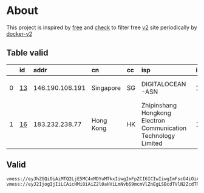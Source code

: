 
# About

This project is inspired by [free](https://github.com/freefq/free) and [check](https://github.com/yeahwu/check) to filter free [v2](https://github.com/v2fly/v2ray-core) site periodically by [docker-v2](https://hub.docker.com/r/v2ray/official)

    

## Table valid
|    | id                   | addr            | cn        | cc   | isp                                                            | ip              | chatgpt          |
|---:|:---------------------|:----------------|:----------|:-----|:---------------------------------------------------------------|:----------------|:-----------------|
|  0 | [13](config/13.json) | 146.190.106.191 | Singapore | SG   | DIGITALOCEAN-ASN                                               | 146.190.106.191 | Yes (Region: SG) |
|  1 | [16](config/16.json) | 183.232.238.77  | Hong Kong | HK   | Zhipinshang Hongkong Electron Communication Technology Limited | 104.251.224.35  | Yes (Region: US) |

## Valid
```
vmess://eyJhZGQiOiAiMTQ2LjE5MC4xMDYuMTkxIiwgImFpZCI6ICIwIiwgImFscG4iOiAiIiwgImZwIjogIiIsICJob3N0IjogIm0ubGlua2VkaW4uY29tIiwgImlkIjogImEzYTM1ZGJmLThhNTgtNGVhOS1kMzIxLTM5Yjc2YzNiZWRhMCIsICJuZXQiOiAid3MiLCAicGF0aCI6ICIvYWxwaGEiLCAicG9ydCI6ICIyOTA0NSIsICJwcyI6ICJnaXRodWIuY29tL2ZyZWVmcSAtIFx1N2Y4ZVx1NTZmZCAgMTMiLCAic2N5IjogImF1dG8iLCAic25pIjogIiIsICJ0bHMiOiAiIiwgInR5cGUiOiAiIiwgInYiOiAiMiJ9
vmess://eyJ2IjogIjIiLCAicHMiOiAiZ2l0aHViLmNvbS9mcmVlZnEgLSBcdTVlN2ZcdTRlMWNcdTc3MDFcdTRlMWNcdTgzOWVcdTVlMDJcdTc5ZmJcdTUyYTggMTYiLCAiYWRkIjogIjE4My4yMzIuMjM4Ljc3IiwgInBvcnQiOiAiMzUwNCIsICJpZCI6ICJhYjUzNzE5NS1iNzRjLTNkZjUtYTNhMS1kNTA0MzQ1ZTgwYmIiLCAiYWlkIjogIjAiLCAic2N5IjogImF1dG8iLCAibmV0IjogInRjcCIsICJ0eXBlIjogIm5vbmUiLCAiaG9zdCI6ICIiLCAicGF0aCI6ICIiLCAidGxzIjogIiIsICJzbmkiOiAiIiwgImFscG4iOiAiIn0=
```

